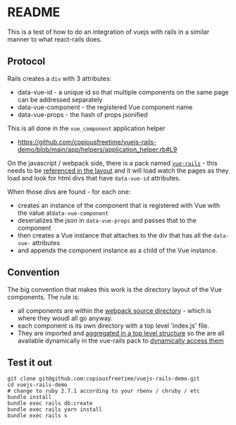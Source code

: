 # README

This is a test of how to do an integration of vuejs with rails in a similar
manner to what react-rails does.

## Protocol

Rails creates a `div` with 3 attributes:

  * data-vue-id - a unique id so that multiple components on the same page can be addressed separately
  * data-vue-component - the registered Vue component name
  * data-vue-props - the hash of props jsonified

This is all done in the `vue_component` application helper

  * https://github.com/copiousfreetime/vuejs-rails-demo/blob/main/app/helpers/application_helper.rb#L9

On the javascript / webpack side, there is a pack named [`vue-rails`](https://github.com/copiousfreetime/vuejs-rails-demo/blob/main/app/javascript/packs/vue-rails.js) - this needs
to be [referenced in the
layout](https://github.com/copiousfreetime/vuejs-rails-demo/blob/main/app/views/layouts/application.html.erb#L10)
and it will load watch the pages as they load and look for html divs that have
`data-vue-id` attributes.

When those divs are found - for each one:

  * creates an instance of the component that is registered with Vue with the value at`data-vue-component`
  * deserializes the json in `data-vue-props` and passes that to the component
  * then creates a Vue instance that attaches to the div that has all the `data-vue-` attributes
  * and appends the component instance as a child of the Vue instance.

## Convention

The big convention that makes this work is the directory layout of the Vue components. The
rule is:

* all components are within the [webpack source
    directory](https://github.com/copiousfreetime/vuejs-rails-demo/tree/main/app/javascript) - which is where they
    woudl all go anyway.
* each component is its own directory with a top level 'index.js' file.
* They are imported and [aggregated in a top level structure](https://github.com/copiousfreetime/vuejs-rails-demo/blob/main/app/javascript/components.js)
    so the are all available dynamically in the vue-rails pack to [dynamically
    access
    them](https://github.com/copiousfreetime/vuejs-rails-demo/blob/main/app/javascript/packs/vue-rails.js#L39)

## Test it out

```
git clone git@github.com:copiousfreetime/vuejs-rails-demo.git
cd vuejs-rails-demo
# change to ruby 2.7.1 according to your rbenv / chruby / etc
bundle install 
bundle exec rails db:create
bundle exec rails yarn install
bundle exec rails s
```

